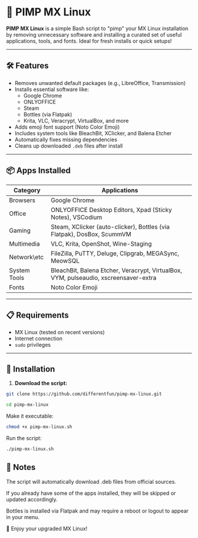 # 🚀 PIMP MX Linux

**PIMP MX Linux** is a simple Bash script to "pimp" your MX Linux installation by removing unnecessary software and installing a curated set of useful applications, tools, and fonts. Ideal for fresh installs or quick setups!

---

## 🛠️ Features

- Removes unwanted default packages (e.g., LibreOffice, Transmission)
- Installs essential software like:
  - Google Chrome
  - ONLYOFFICE
  - Steam
  - Bottles (via Flatpak)
  - Krita, VLC, Veracrypt, VirtualBox, and more
- Adds emoji font support (Noto Color Emoji)
- Includes system tools like BleachBit, XClicker, and Balena Etcher
- Automatically fixes missing dependencies
- Cleans up downloaded `.deb` files after install

---

## 📦 Apps Installed

| Category        | Applications                                                                        |
|----------------|--------------------------------------------------------------------------------------|
| Browsers       | Google Chrome                                                                        |
| Office         | ONLYOFFICE Desktop Editors, Xpad (Sticky Notes), VSCodium                            |
| Gaming         | Steam, XClicker (auto-clicker), Bottles (via Flatpak), DosBox, ScummVM               |
| Multimedia     | VLC, Krita, OpenShot, Wine-Staging                                                   |
| Network\etc    | FileZilla, PuTTY, Deluge, Clipgrab, MEGASync, MeowSQL                                |
| System Tools   | BleachBit, Balena Etcher, Veracrypt, VirtualBox, VYM, pulseaudio, xscreensaver-extra |
| Fonts          | Noto Color Emoji                                                                     |

---

## 📋 Requirements

- MX Linux (tested on recent versions)
- Internet connection
- `sudo` privileges

---

## 🚀 Installation

1. **Download the script:**
```bash
git clone https://github.com/differentfun/pimp-mx-linux.git
```
```bash
cd pimp-mx-linux
```

Make it executable:

```bash
chmod +x pimp-mx-linux.sh
```

Run the script:

```bash
./pimp-mx-linux.sh
```

## 📌 Notes

The script will automatically download .deb files from official sources.

If you already have some of the apps installed, they will be skipped or updated accordingly.

Bottles is installed via Flatpak and may require a reboot or logout to appear in your menu.

🎉 Enjoy your upgraded MX Linux!
